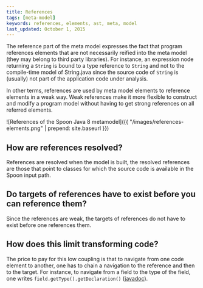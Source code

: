 ```yaml
---
title: References
tags: [meta-model]
keywords: references, elements, ast, meta, model
last_updated: October 1, 2015
---
```


The reference part of the meta model expresses the fact that program references 
elements that are not necessarily reified into the meta model 
(they may belong to third party libraries). For instance, an expression node 
returning a `String` is bound to a type reference to `String` and not to the 
compile-time model of String.java since the source code of `String` is (usually) 
not part of the application code under analysis.

In other terms, references are used by meta model elements to reference elements 
in a weak way. Weak references make it more flexible to construct and modify a 
program model without having to get strong references on all referred elements.

![References of the Spoon Java 8 metamodel]({{ "/images/references-elements.png" | prepend: site.baseurl }})

##  How are references resolved? 

References are resolved when the model is built, the resolved references are those 
that point to classes for which the source code is available in the Spoon input path.

## Do targets of references have to exist before you can reference them?

Since the references are weak, the targets of references do not have to exist before one references them. 

## How does this limit transforming code? 

The price to pay for this low coupling is that to navigate from one code element to another, 
one has to chain a navigation to the reference and then to the target. For instance, 
to navigate from a field to the type of the field, one writes `field.getType().getDeclaration()` ([javadoc](http://spoon.gforge.inria.fr/mvnsites/spoon-core/apidocs/spoon/reflect/reference/CtTypeReference.html#getDeclaration--)).